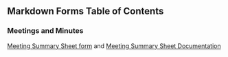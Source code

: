 ## Markdown Forms Table of Contents

### Meetings and Minutes
[Meeting Summary Sheet form](https://github.com/Kelly-Cooper/monax-templates/blob/master/meeting-summary-sheet.md) and [Meeting Summary Sheet Documentation](https://github.com/Kelly-Cooper/monax-templates/blob/master/docs/meeting-summary-sheet.md)
